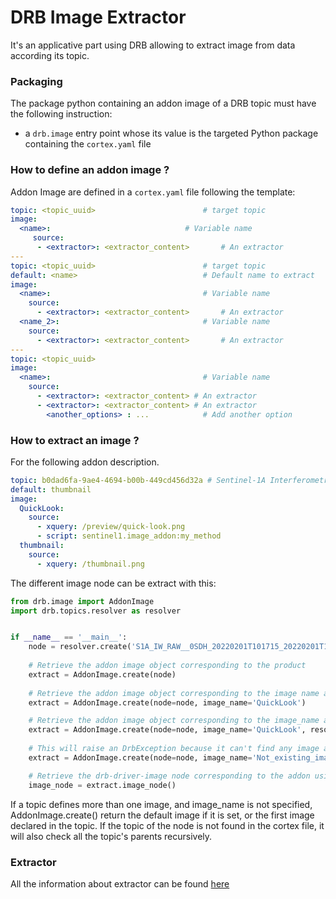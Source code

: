 # DRB Image Extractor
It's an applicative part using DRB allowing to extract image from
data according its topic.

### Packaging
The package python containing an addon image of a DRB topic must have the following
instruction:
 - a `drb.image` entry point whose its value is the targeted Python
   package containing the `cortex.yaml` file

### How to define an addon image ?
Addon Image are defined in a `cortex.yaml` file following the template:
```yaml
topic: <topic_uuid>                        # target topic
image:
  <name>:                              # Variable name
     source:
      - <extractor>: <extractor_content>       # An extractor
---
topic: <topic_uuid>                        # target topic
default: <name>                            # Default name to extract
image:
  <name>:                                  # Variable name
    source:
      - <extractor>: <extractor_content>       # An extractor
  <name_2>:                                # Variable name
    source:
      - <extractor>: <extractor_content>       # An extractor
---
topic: <topic_uuid>
image:  
  <name>:                                  # Variable name
    source:
      - <extractor>: <extractor_content> # An extractor
      - <extractor>: <extractor_content> # An extractor
        <another_options> : ...            # Add another option
```


### How to extract an image ?

For the following addon description.

```yaml
topic: b0dad6fa-9ae4-4694-b00b-449cd456d32a # Sentinel-1A Interferometric Wide Swath Level 1 S Product
default: thumbnail
image:  
  QuickLook:                                  
    source:
      - xquery: /preview/quick-look.png
      - script: sentinel1.image_addon:my_method 
  thumbnail:
    source:
      - xquery: /thumbnail.png
```

The different image node can be extract with this:

```python
from drb.image import AddonImage
import drb.topics.resolver as resolver


if __name__ == '__main__':
    node = resolver.create('S1A_IW_RAW__0SDH_20220201T101715_20220201T101734_041718_04F6C6_A26E.SAFE')
    
    # Retrieve the addon image object corresponding to the product
    extract = AddonImage.create(node)
    
    # Retrieve the addon image object corresponding to the image name and by default the first resolution
    extract = AddonImage.create(node=node, image_name='QuickLook') 

    # Retrieve the addon image object corresponding to the image_name and resolution given in argument
    extract = AddonImage.create(node=node, image_name='QuickLook', resolution='10m')
    
    # This will raise an DrbException because it can't find any image addon
    extract = AddonImage.create(node=node, image_name='Not_existing_image')

    # Retrieve the drb-driver-image node corresponding to the addon using the default extraction, here thumbnail
    image_node = extract.image_node() 

```

If a topic defines more than one image, and image_name is not specified, AddonImage.create() return the default image if it is set, or the first image declared in the topic. If the topic of the node is not found in the cortex file, it will also check all the topic's parents recursively.

### Extractor

All the information about extractor can be found [here](https://gitlab.com/drb-python/metadata/extractor)
